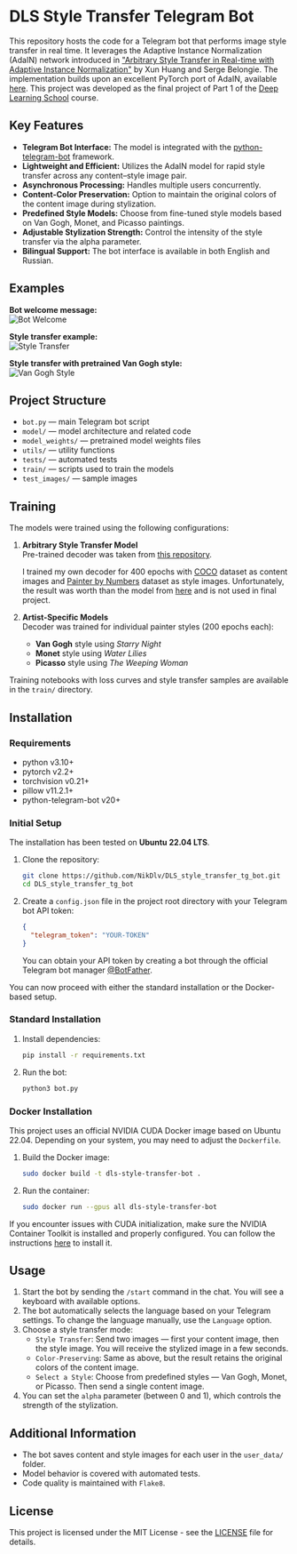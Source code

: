# DLS Style Transfer Telegram Bot

This repository hosts the code for a Telegram bot that performs image style transfer in real time. It leverages the Adaptive Instance Normalization (AdaIN) network introduced in ["Arbitrary Style Transfer in Real-time with Adaptive Instance Normalization"](https://arxiv.org/abs/1703.06868) by Xun Huang and Serge Belongie. The implementation builds upon an excellent PyTorch port of AdaIN, available [here](https://github.com/naoto0804/pytorch-AdaIN?tab=readme-ov-file). This project was developed as the final project of Part 1 of the [Deep Learning School](https://dls.samcs.ru/) course.

## Key Features
- **Telegram Bot Interface:** The model is integrated with the [python-telegram-bot](https://python-telegram-bot.org/) framework.
- **Lightweight and Efficient:** Utilizes the AdaIN model for rapid style transfer across any content–style image pair.
- **Asynchronous Processing:** Handles multiple users concurrently.
- **Content-Color Preservation:** Option to maintain the original colors of the content image during stylization.
- **Predefined Style Models:** Choose from fine-tuned style models based on Van Gogh, Monet, and Picasso paintings.
- **Adjustable Stylization Strength:** Control the intensity of the style transfer via the alpha parameter.
- **Bilingual Support:** The bot interface is available in both English and Russian.

## Examples

**Bot welcome message:**  
![Bot Welcome](test_images/bot_interface.png)

**Style transfer example:**  
![Style Transfer](test_images/bot_transfer.png)

**Style transfer with pretrained Van Gogh style:**  
![Van Gogh Style](test_images/bot_van_gogh.png)
## Project Structure

- `bot.py` — main Telegram bot script  
- `model/` — model architecture and related code  
- `model_weights/` — pretrained model weights files  
- `utils/` — utility functions  
- `tests/` — automated tests  
- `train/` — scripts used to train the models
- `test_images/` — sample images   

## Training

The models were trained using the following configurations:

1. **Arbitrary Style Transfer Model**  
   Pre-trained decoder was taken from [this repository](https://github.com/naoto0804/pytorch-AdaIN?tab=readme-ov-file).

   I trained my own decoder for 400 epochs with [COCO](https://cocodataset.org/#home) dataset as content images and [Painter by Numbers](https://www.kaggle.com/c/painter-by-numbers/data) dataset as style images. Unfortunately, the result was worth than the model from [here](https://github.com/naoto0804/pytorch-AdaIN?tab=readme-ov-file) and is not used in final project.

2. **Artist-Specific Models**  
   Decoder was trained for individual painter styles (200 epochs each):
   - **Van Gogh** style using *Starry Night*
   - **Monet** style using *Water Lilies*
   - **Picasso** style using *The Weeping Woman*

Training notebooks with loss curves and style transfer samples are available in the `train/` directory.

## Installation 
### Requirements
- python v3.10+
- pytorch v2.2+
- torchvision v0.21+
- pillow v11.2.1+
- python-telegram-bot v20+

### Initial Setup
The installation has been tested on **Ubuntu 22.04 LTS**.
1. Clone the repository:
   ```bash
   git clone https://github.com/NikDlv/DLS_style_transfer_tg_bot.git
   cd DLS_style_transfer_tg_bot
   ```

2. Create a `config.json` file in the project root directory with your Telegram bot API token:
   ```json
   {
     "telegram_token": "YOUR-TOKEN"
   }
   ```
   You can obtain your API token by creating a bot through the official Telegram bot manager [@BotFather](https://t.me/BotFather).

You can now proceed with either the standard installation or the Docker-based setup.
### Standard Installation

1. Install dependencies:
   ```bash
   pip install -r requirements.txt
   ```

2. Run the bot:
   ```bash
   python3 bot.py
   ```

### Docker Installation
This project uses an official NVIDIA CUDA Docker image based on Ubuntu 22.04. Depending on your system, you may need to adjust the `Dockerfile`.
1. Build the Docker image:
    ```bash
    sudo docker build -t dls-style-transfer-bot .
    ```

2. Run the container:
    ```bash
    sudo docker run --gpus all dls-style-transfer-bot
    ```
If you encounter issues with CUDA initialization, make sure the NVIDIA Container Toolkit is installed and properly configured. You can follow the instructions [here](https://docs.nvidia.com/metropolis/deepstream/dev-guide/text/DS_on_WSL2.html?_gl=1*8gi53*_gcl_au*OTA4NDA4NTYxLjE3MTEzMzAwMTI.#install-docker-engine-and-dependencies-inside-ubuntu) to install it.
## Usage
1. Start the bot by sending the `/start` command in the chat. You will see a keyboard with available options.
2. The bot automatically selects the language based on your Telegram settings. To change the language manually, use the `Language` option.
3. Choose a style transfer mode:
    - `Style Transfer`: Send two images — first your content image, then the style image. You will receive the stylized image in a few seconds.
    - `Color-Preserving`: Same as above, but the result retains the original colors of the content image.
    - `Select a Style`: Choose from predefined styles — Van Gogh, Monet, or Picasso. Then send a single content image.
4. You can set the `alpha` parameter (between 0 and 1), which controls the strength of the stylization.

## Additional Information

- The bot saves content and style images for each user in the `user_data/` folder.  
- Model behavior is covered with automated tests.
- Code quality is maintained with `Flake8`.

## License

This project is licensed under the MIT License - see the [LICENSE](LICENSE) file for details.

